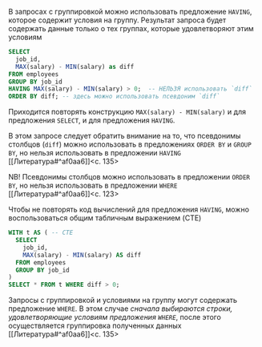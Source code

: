 В запросах с группировкой можно использовать предложение `HAVING`, которое содержит условия на группу. Результат запроса будет содержать данные только о тех группах, которые удовлетворяют этим условиям
```sql
SELECT
  job_id,
  MAX(salary) - MIN(salary) as diff
FROM employees
GROUP BY job_id
HAVING MAX(salary) - MIN(salary) > 0;  -- НЕЛЬЗЯ использовать `diff`
ORDER BY diff; -- здесь можно использовать псевдоним `diff`
```

Приходится повторять конструкцию `MAX(salary) - MIN(salary)` и для предложения `SELECT`, и для предложения `HAVING`.

В этом запросе следует обратить внимание на то, что псевдонимы столбцов (`diff`) можно использовать в предложениях `ORDER BY` и `GROUP BY`, но нельзя использовать в предложении `HAVING` [[Литература#^af0aa6]]<c. 135>

NB! Псевдонимы столбцов можно использовать в предложении `ORDER BY`, но нельзя использовать в предложении `WHERE` [[Литература#^af0aa6]]<c. 123>

Чтобы не повторять код вычислений для предложения `HAVING`, можно воспользоваться общим табличным выражением (CTE)
```sql
WITH t AS ( -- CTE
  SELECT
    job_id,
    MAX(salary) - MIN(salary) AS diff
  FROM employees
  GROUP BY job_id
)
SELECT * FROM t WHERE diff > 0;
```

Запросы с группировкой и условиями на группу могут содержать предложение `WHERE`. В этом случае _сначала выбираются строки, удовлетворяющие условиям предложения `WHERE`_, после этого осуществляется группировка полученных данных [[Литература#^af0aa6]]<c. 135>
